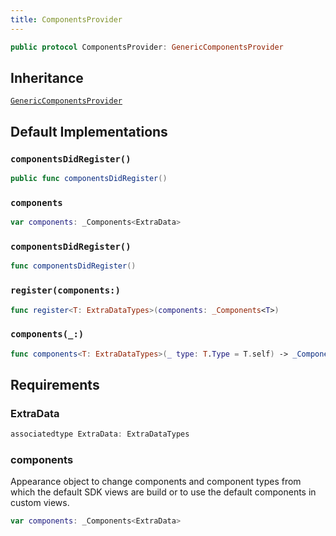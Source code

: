 ```yaml
---
title: ComponentsProvider
---
```


``` swift
public protocol ComponentsProvider: GenericComponentsProvider 
```

## Inheritance

[`GenericComponentsProvider`](generic-components-provider.md)

## Default Implementations

### `componentsDidRegister()`

``` swift
public func componentsDidRegister() 
```

### `components`

``` swift
var components: _Components<ExtraData> 
```

### `componentsDidRegister()`

``` swift
func componentsDidRegister() 
```

### `register(components:)`

``` swift
func register<T: ExtraDataTypes>(components: _Components<T>) 
```

### `components(_:)`

``` swift
func components<T: ExtraDataTypes>(_ type: T.Type = T.self) -> _Components<T> 
```

## Requirements

### ExtraData

``` swift
associatedtype ExtraData: ExtraDataTypes
```

### components

Appearance object to change components and component types from which the default SDK views are build
or to use the default components in custom views.

``` swift
var components: _Components<ExtraData> 
```
